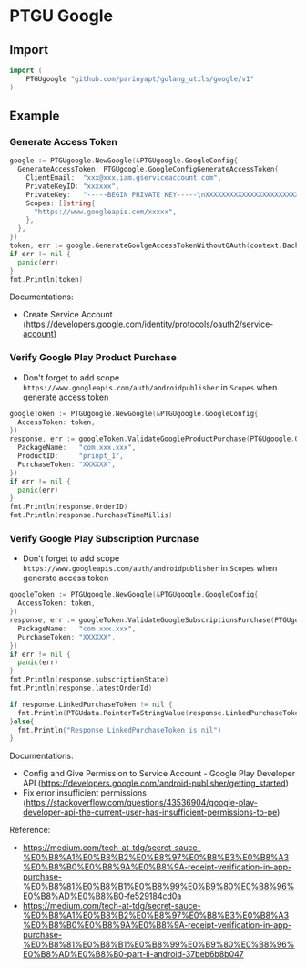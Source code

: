 # PTGU Google

## Import
```go
import (
	PTGUgoogle "github.com/parinyapt/golang_utils/google/v1"
)
```

## Example
### Generate Access Token
```go
google := PTGUgoogle.NewGoogle(&PTGUgoogle.GoogleConfig{
  GenerateAccessToken: PTGUgoogle.GoogleConfigGenerateAccessToken{
    ClientEmail:  "xxx@xxx.iam.gserviceaccount.com",
    PrivateKeyID: "xxxxxx",
    PrivateKey:   "-----BEGIN PRIVATE KEY-----\nXXXXXXXXXXXXXXXXXXXXXXX\n-----END PRIVATE KEY-----\n",
    Scopes: []string{
      "https://www.googleapis.com/xxxxx",
    },
  },
})
token, err := google.GenerateGoolgeAccessTokenWithoutOAuth(context.Background())
if err != nil {
  panic(err)
}
fmt.Println(token)
```
Documentations: 
- Create Service Account (https://developers.google.com/identity/protocols/oauth2/service-account)


### Verify Google Play Product Purchase
- Don't forget to add scope `https://www.googleapis.com/auth/androidpublisher` in `Scopes` when generate access token
```go
googleToken := PTGUgoogle.NewGoogle(&PTGUgoogle.GoogleConfig{
  AccessToken: token,
})
response, err := googleToken.ValidateGoogleProductPurchase(PTGUgoogle.GooglePurchaseValidateParam{
  PackageName:   "com.xxx.xxx",
  ProductID:     "prinpt_1",
  PurchaseToken: "XXXXXX",
})
if err != nil {
  panic(err)
}
fmt.Println(response.OrderID)
fmt.Println(response.PurchaseTimeMillis)
```

### Verify Google Play Subscription Purchase
- Don't forget to add scope `https://www.googleapis.com/auth/androidpublisher` in `Scopes` when generate access token
```go
googleToken := PTGUgoogle.NewGoogle(&PTGUgoogle.GoogleConfig{
  AccessToken: token,
})
response, err := googleToken.ValidateGoogleSubscriptionsPurchase(PTGUgoogle.GoogleSubscriptionsPurchaseValidateParam{
  PackageName:   "com.xxx.xxx",
  PurchaseToken: "XXXXXX",
})
if err != nil {
  panic(err)
}
fmt.Println(response.subscriptionState)
fmt.Println(response.latestOrderId)

if response.LinkedPurchaseToken != nil {
  fmt.Println(PTGUdata.PointerToStringValue(response.LinkedPurchaseToken))
}else{
  fmt.Println("Response LinkedPurchaseToken is nil")
}
```
Documentations:
- Config and Give Permission to Service Account - Google Play Developer API (https://developers.google.com/android-publisher/getting_started)
- Fix error insufficient permissions (https://stackoverflow.com/questions/43536904/google-play-developer-api-the-current-user-has-insufficient-permissions-to-pe)


Reference:
- https://medium.com/tech-at-tdg/secret-sauce-%E0%B8%A1%E0%B8%B2%E0%B8%97%E0%B8%B3%E0%B8%A3%E0%B8%B0%E0%B8%9A%E0%B8%9A-receipt-verification-in-app-purchase-%E0%B8%81%E0%B8%B1%E0%B8%99%E0%B9%80%E0%B8%96%E0%B8%AD%E0%B8%B0-fe529184cd0a
- https://medium.com/tech-at-tdg/secret-sauce-%E0%B8%A1%E0%B8%B2%E0%B8%97%E0%B8%B3%E0%B8%A3%E0%B8%B0%E0%B8%9A%E0%B8%9A-receipt-verification-in-app-purchase-%E0%B8%81%E0%B8%B1%E0%B8%99%E0%B9%80%E0%B8%96%E0%B8%AD%E0%B8%B0-part-ii-android-37beb6b8b047

